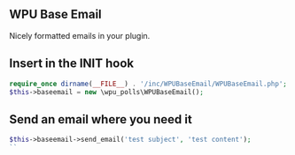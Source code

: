 WPU Base Email
---

Nicely formatted emails in your plugin.

## Insert in the INIT hook

```php
require_once dirname(__FILE__) . '/inc/WPUBaseEmail/WPUBaseEmail.php';
$this->baseemail = new \wpu_polls\WPUBaseEmail();
```

## Send an email where you need it

```php
$this->baseemail->send_email('test subject', 'test content');
``
